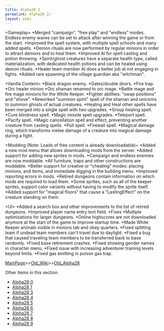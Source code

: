 ```yaml
---
title: Alpha28 2
permalink: Alpha28_2/
layout: wiki
---
```

=Gameplay=
*Merged &quot;campaign&quot;, &quot;free play&quot; and &quot;endless&quot; modes. Endless enemy waves can be set to attack after winning the game or from the start.
*Improved the spell system, with multiple spell schools and many added spells.
*Demon rituals are now performed by regular minions in order to attract demons and to heal them.
*Improved AI for spell casting and potion throwing.
*Spirit/ghost creatures have a separate health type, called materialization, with dedicated health potions and can be healed using demon rituals.
*Healer team member AI does a better job at not engaging in fights.
*Added rare spawning of the village guardian aka &quot;witchman&quot;.

=Vanilla Content=
*Black dragon enemy.
*Gates/double doors.
*Fire trap.
*Orc healer minion
*Orc shaman renamed to orc mage.
*Battle mage and fire mage minions for the White Keeper.
*Fighter abilities: &quot;swap positions&quot; and &quot;shove&quot;.
*Reworked &quot;summon spirit&quot; spell of the shaman and unicorns to summon ghosts of actual creatures.
*Healing and Heal other spells have been merged into a single spell with two upgrades.
*Group healing spell.
*Cure blindness spell.
*Magic missile spell upgrades.
*Teleport spell.
*Pacify spell.
*Magic cancellation spell and effect, preventing another creature from casting spells.
*Pull spell.
*Firewall spell.
*Magical damage ring, which transforms melee damage of a creature into magical damage during a fight.

=Modding (Note: Loads of free content is already downloadable)=
*Added a new mod menu that allows downloading mods from the server.
*Added support for adding new sprites in mods.
*Campaign and endless enemies are now moddable.
*All furniture, traps and other constructions are moddable.
*Better support for creative or &quot;cheating&quot; modes: placing minions, and items, and immediate digging in the building menu.
*Improved reporting errors in mods.
*Retired dungeons contain information on which mods are required to load them.
*Some sprites, such as all of the keeper sprites, support color variants without having to modify the sprite itself.
*Added support for &quot;magical floors&quot; that cause a &quot;LastingEffect&quot; on the creature standing on them.

=UI=
*Added a search box and other improvements to the list of retired dungeons.
*Improved player name entry text field.
*Fixes
*Multiple optimizations for larger dungeons.
*Online highscores are not downloaded anymore at the start of the game to improve startup time.
*Made White Keeper animals visible in minions tab and obey quarters.
*Fixed splitting team if undead team members can't travel due to daylight.
*Fixed a bug that caused traveling team members to be transferred back to base randomly.
*Fixed base retirement crashes.
*Fixed showing gender names in character menu.
*Fixed issue with increasing adventurer training levels beyond limits.
*Fixed gas emitting in poison gas trap.

[MainPage](/keeperrl_wiki/ "wikilink")>>[Old_Wiki](/keeperrl_wiki/Old_Wiki "wikilink")>>[Old_Alpha28](/keeperrl_wiki/Old_Alpha28 "wikilink")

Other items in this section
-    [Alpha28 0](/keeperrl_wiki/Alpha28_0 "wikilink")
-    [Alpha28 1](/keeperrl_wiki/Alpha28_1 "wikilink")
-    [Alpha28 3](/keeperrl_wiki/Alpha28_3 "wikilink")
-    [Alpha28 4](/keeperrl_wiki/Alpha28_4 "wikilink")
-    [Alpha28 5](/keeperrl_wiki/Alpha28_5 "wikilink")
-    [Alpha28 6](/keeperrl_wiki/Alpha28_6 "wikilink")
-    [Alpha28 7](/keeperrl_wiki/Alpha28_7 "wikilink")
-    [Alpha28 8](/keeperrl_wiki/Alpha28_8 "wikilink")
-    [Alpha28 9](/keeperrl_wiki/Alpha28_9 "wikilink")
